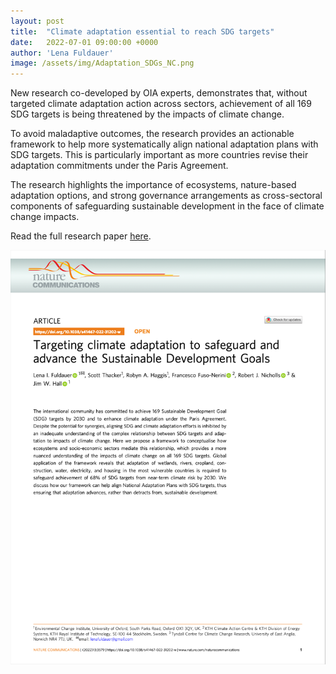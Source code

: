 ```yaml
---
layout: post
title:  "Climate adaptation essential to reach SDG targets"
date:   2022-07-01 09:00:00 +0000
author: 'Lena Fuldauer'
image: /assets/img/Adaptation_SDGs_NC.png
---
```


New research co-developed by OIA experts, demonstrates that, without targeted climate adaptation action across sectors, achievement of all 169 SDG targets is being threatened by the impacts of climate change.

To avoid maladaptive outcomes, the research provides an actionable framework to help more systematically align national adaptation plans with SDG targets. This is particularly important as more countries revise their adaptation commitments under the Paris Agreement.

The research highlights the importance of ecosystems, nature-based adaptation options, and strong governance arrangements as cross-sectoral components of safeguarding sustainable development in the face of climate change impacts.

Read the full research paper <a href="https://www.nature.com/articles/s41467-022-31202-w" >here</a>.

<img src="/assets/img/Adaptation_SDGs_NC.png" alt="Adaptation for the SDGs Nature Communications Manuscript" class ="center">

